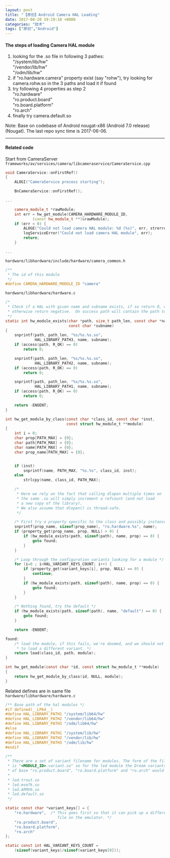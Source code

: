 ```yaml
---
layout: post
title: "【原创】Android Camera HAL Loading"
date: 2017-08-20 19:19:18 +0800
categories: "技术"
tags: ["原创","Android"]
---
```

#### The steps of loading Camera HAL module
1. looking for the .so file in following 3 pathes:<br>
"/system/lib/hw"<br>
"/vendor/lib/hw"<br>
"/odm/lib/hw"<br>
2. if "ro.hardware.camera" property exist (say "rohw"), try looking for camera.rohw.so in the 3 paths and load it if found
3. try following 4 properties as step 2<br>
"ro.hardware"<br>
"ro.product.board"<br>
"ro.board.platform"<br>
"ro.arch"<br>
4. finally try camera.default.so

Note: Base on codebase of Android nougat-x86 (Android 7.0 release) (Nougat). The last repo sync time is 2017-06-06.

---

#### Related code

Start from CameraServer<br>
`frameworks/av/services/camera/libcameraservice/CameraService.cpp`
```cpp
void CameraService::onFirstRef()
{
    ALOGI("CameraService process starting");

    BnCameraService::onFirstRef();

...

    camera_module_t *rawModule;
    int err = hw_get_module(CAMERA_HARDWARE_MODULE_ID,
            (const hw_module_t **)&rawModule);
    if (err < 0) {
        ALOGE("Could not load camera HAL module: %d (%s)", err, strerror(-err));
        logServiceError("Could not load camera HAL module", err);
        return;
    }

...
```

`hardware/libhardware/include/hardware/camera_common.h`
```c
/**
 * The id of this module
 */
#define CAMERA_HARDWARE_MODULE_ID "camera"
```

`hardware/libhardware/hardware.c`
```c
/*
 * Check if a HAL with given name and subname exists, if so return 0, otherwise
 * otherwise return negative.  On success path will contain the path to the HAL.
 */
static int hw_module_exists(char *path, size_t path_len, const char *name,
                            const char *subname)
{
    snprintf(path, path_len, "%s/%s.%s.so",
             HAL_LIBRARY_PATH3, name, subname);
    if (access(path, R_OK) == 0)
        return 0;

    snprintf(path, path_len, "%s/%s.%s.so",
             HAL_LIBRARY_PATH2, name, subname);
    if (access(path, R_OK) == 0)
        return 0;

    snprintf(path, path_len, "%s/%s.%s.so",
             HAL_LIBRARY_PATH1, name, subname);
    if (access(path, R_OK) == 0)
        return 0;

    return -ENOENT;
}

int hw_get_module_by_class(const char *class_id, const char *inst,
                           const struct hw_module_t **module)
{
    int i = 0;
    char prop[PATH_MAX] = {0};
    char path[PATH_MAX] = {0};
    char name[PATH_MAX] = {0};
    char prop_name[PATH_MAX] = {0};


    if (inst)
        snprintf(name, PATH_MAX, "%s.%s", class_id, inst);
    else
        strlcpy(name, class_id, PATH_MAX);

    /*
     * Here we rely on the fact that calling dlopen multiple times on
     * the same .so will simply increment a refcount (and not load
     * a new copy of the library).
     * We also assume that dlopen() is thread-safe.
     */

    /* First try a property specific to the class and possibly instance */
    snprintf(prop_name, sizeof(prop_name), "ro.hardware.%s", name);
    if (property_get(prop_name, prop, NULL) > 0) {
        if (hw_module_exists(path, sizeof(path), name, prop) == 0) {
            goto found;
        }
    }

    /* Loop through the configuration variants looking for a module */
    for (i=0 ; i<HAL_VARIANT_KEYS_COUNT; i++) {
        if (property_get(variant_keys[i], prop, NULL) == 0) {
            continue;
        }
        if (hw_module_exists(path, sizeof(path), name, prop) == 0) {
            goto found;
        }
    }

    /* Nothing found, try the default */
    if (hw_module_exists(path, sizeof(path), name, "default") == 0) {
        goto found;
    }

    return -ENOENT;

found:
    /* load the module, if this fails, we're doomed, and we should not try
     * to load a different variant. */
    return load(class_id, path, module);
}

int hw_get_module(const char *id, const struct hw_module_t **module)
{
    return hw_get_module_by_class(id, NULL, module);
}
```

Related defines are in same file<br>
`hardware/libhardware/hardware.c`
```c
/** Base path of the hal modules */
#if defined(__LP64__)
#define HAL_LIBRARY_PATH1 "/system/lib64/hw"
#define HAL_LIBRARY_PATH2 "/vendor/lib64/hw"
#define HAL_LIBRARY_PATH3 "/odm/lib64/hw"
#else
#define HAL_LIBRARY_PATH1 "/system/lib/hw"
#define HAL_LIBRARY_PATH2 "/vendor/lib/hw"
#define HAL_LIBRARY_PATH3 "/odm/lib/hw"
#endif

/**
 * There are a set of variant filename for modules. The form of the filename
 * is "<MODULE_ID>.variant.so" so for the led module the Dream variants 
 * of base "ro.product.board", "ro.board.platform" and "ro.arch" would be:
 *
 * led.trout.so
 * led.msm7k.so
 * led.ARMV6.so
 * led.default.so
 */

static const char *variant_keys[] = {
    "ro.hardware",  /* This goes first so that it can pick up a different
                       file on the emulator. */
    "ro.product.board",
    "ro.board.platform",
    "ro.arch"
};

static const int HAL_VARIANT_KEYS_COUNT =
    (sizeof(variant_keys)/sizeof(variant_keys[0]));
```

